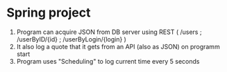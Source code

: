 # Spring project
1. Program can acquire JSON from DB server using REST ( /users ; /userByID/{id} ; /userByLogin/{login} )
2. It also log a quote that it gets from an API (also as JSON) on programm start
3. Program uses "Scheduling" to log current time every 5 seconds
